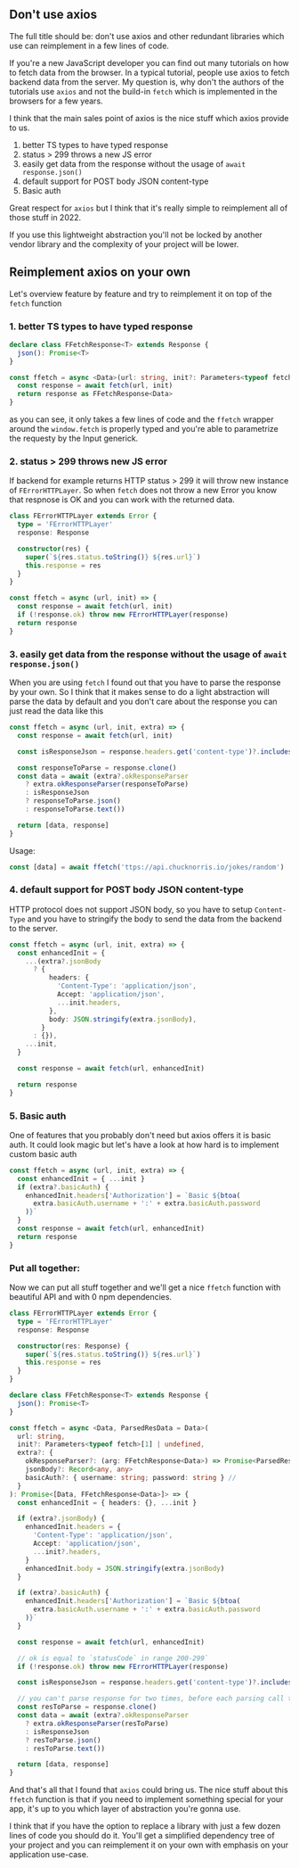 ## Don't use axios

The full title should be: don't use axios and other redundant libraries which use can reimplement in a few lines of code.

If you're a new JavaScript developer you can find out many tutorials on how to fetch data from the browser.
In a typical tutorial, people use axios to fetch backend data from the server.
My question is, why don't the authors of the tutorials use `axios` and not the build-in `fetch`
which is implemented in the browsers for a few years.

I think that the main sales point of axios is the nice stuff which axios provide to us.

1. better TS types to have typed response
2. status > 299 throws a new JS error
3. easily get data from the response without the usage of `await response.json()`
4. default support for POST body JSON content-type
5. Basic auth

Great respect for `axios` but I think that it's really simple to reimplement all of those stuff in 2022.

If you use this lightweight abstraction you'll not be locked by another vendor library and the complexity of
your project will be lower.

## Reimplement axios on your own

Let's overview feature by feature and try to reimplement it on top of the `fetch` function

### 1. better TS types to have typed response

```ts
declare class FFetchResponse<T> extends Response {
  json(): Promise<T>
}

const ffetch = async <Data>(url: string, init?: Parameters<typeof fetch>[1] | undefined) => {
  const response = await fetch(url, init)
  return response as FFetchResponse<Data>
}
```

as you can see, it only takes a few lines of code and the `ffetch` wrapper around the `window.fetch`
is properly typed and you're able to parametrize the requesty by the Input generick.

### 2. status > 299 throws new JS error

If backend for example returns HTTP status > 299 it will throw new instance of `FErrorHTTPLayer`.
So when `fetch` does not throw a new Error you know that respnose is OK and you can work with the returned data.

```ts
class FErrorHTTPLayer extends Error {
  type = 'FErrorHTTPLayer'
  response: Response

  constructor(res) {
    super(`${res.status.toString()} ${res.url}`)
    this.response = res
  }
}

const ffetch = async (url, init) => {
  const response = await fetch(url, init)
  if (!response.ok) throw new FErrorHTTPLayer(response)
  return response
}
```

### 3. easily get data from the response without the usage of `await response.json()`

When you are using `fetch` I found out that you have to parse the response by your own.
So I think that it makes sense to do a light abstraction will parse the data by default and you don't care about the response
you can just read the data like this

```ts
const ffetch = async (url, init, extra) => {
  const response = await fetch(url, init)

  const isResponseJson = response.headers.get('content-type')?.includes('application/json')

  const responseToParse = response.clone()
  const data = await (extra?.okResponseParser
    ? extra.okResponseParser(responseToParse)
    : isResponseJson
    ? responseToParse.json()
    : responseToParse.text())

  return [data, response]
}
```

Usage:

```ts
const [data] = await ffetch('ttps://api.chucknorris.io/jokes/random')
```

### 4. default support for POST body JSON content-type

HTTP protocol does not support JSON body, so you have to setup `Content-Type` and you have to
stringify the body to send the data from the backend to the server.

```ts
const ffetch = async (url, init, extra) => {
  const enhancedInit = {
    ...(extra?.jsonBody
      ? {
          headers: {
            'Content-Type': 'application/json',
            Accept: 'application/json',
            ...init.headers,
          },
          body: JSON.stringify(extra.jsonBody),
        }
      : {}),
    ...init,
  }

  const response = await fetch(url, enhancedInit)

  return response
}
```

### 5. Basic auth

One of features that you probably don't need but axios offers it is basic auth.
It could look magic but let's have a look at how hard is to implement custom basic auth

```ts
const ffetch = async (url, init, extra) => {
  const enhancedInit = { ...init }
  if (extra?.basicAuth) {
    enhancedInit.headers['Authorization'] = `Basic ${btoa(
      extra.basicAuth.username + ':' + extra.basicAuth.password
    )}`
  }
  const response = await fetch(url, enhancedInit)
  return response
}
```

### Put all together:

Now we can put all stuff together and we'll get a nice `ffetch` function with beautiful API and with 0 npm dependencies.

```ts
class FErrorHTTPLayer extends Error {
  type = 'FErrorHTTPLayer'
  response: Response

  constructor(res: Response) {
    super(`${res.status.toString()} ${res.url}`)
    this.response = res
  }
}

declare class FFetchResponse<T> extends Response {
  json(): Promise<T>
}

const ffetch = async <Data, ParsedResData = Data>(
  url: string,
  init?: Parameters<typeof fetch>[1] | undefined,
  extra?: {
    okResponseParser?: (arg: FFetchResponse<Data>) => Promise<ParsedResData>
    jsonBody?: Record<any, any>
    basicAuth?: { username: string; password: string } //
  }
): Promise<[Data, FFetchResponse<Data>]> => {
  const enhancedInit = { headers: {}, ...init }

  if (extra?.jsonBody) {
    enhancedInit.headers = {
      'Content-Type': 'application/json',
      Accept: 'application/json',
      ...init?.headers,
    }
    enhancedInit.body = JSON.stringify(extra.jsonBody)
  }

  if (extra?.basicAuth) {
    enhancedInit.headers['Authorization'] = `Basic ${btoa(
      extra.basicAuth.username + ':' + extra.basicAuth.password
    )}`
  }

  const response = await fetch(url, enhancedInit)

  // ok is equal to `statusCode` in range 200-299`
  if (!response.ok) throw new FErrorHTTPLayer(response)

  const isResponseJson = response.headers.get('content-type')?.includes('application/json')

  // you can't parse response for two times, before each parsing call the `.clone()` method
  const resToParse = response.clone()
  const data = await (extra?.okResponseParser
    ? extra.okResponseParser(resToParse)
    : isResponseJson
    ? resToParse.json()
    : resToParse.text())

  return [data, response]
}
```

And that's all that I found that `axios` could bring us.
The nice stuff about this `ffetch` function is that if you need to implement something special for your app,
it's up to you which layer of abstraction you're gonna use.

I think that if you have the option to replace a library with just a few dozen lines of code you should do it.
You'll get a simplified dependency tree of your project and you can reimplement it on your own with emphasis on your application use-case.
